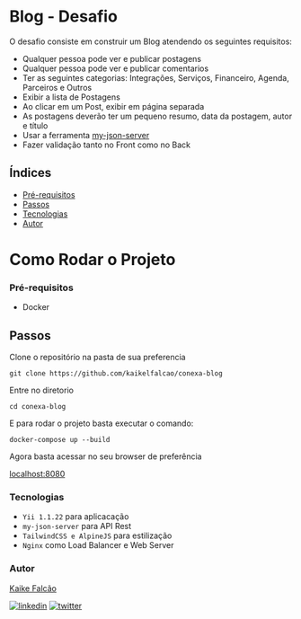 # Blog - Desafio 
O desafio consiste em construir um Blog 
atendendo os seguintes requisitos:
- Qualquer pessoa pode ver e publicar postagens
- Qualquer pessoa pode ver e publicar comentarios
- Ter as seguintes categorias: Integrações, Serviços, Financeiro, Agenda, Parceiros e Outros
- Exibir a lista de Postagens
- Ao clicar em um Post, exibir em página separada
- As postagens deverão ter um pequeno resumo, data da postagem, autor e título
- Usar a ferramenta [my-json-server](https://my-json-server.typicode.com/)
- Fazer validação tanto no Front como no Back

## Índices
- [Pré-requisitos](#Pré-requisitos)
- [Passos](#Passos)
- [Tecnologias](#Tecnologias)
- [Autor](#Autor)

# Como Rodar o Projeto
### Pré-requisitos
- Docker

## Passos

Clone o repositório na pasta de sua preferencia

`git clone https://github.com/kaikelfalcao/conexa-blog`

Entre no diretorio

`cd conexa-blog`

E para rodar o projeto basta executar o comando:

`docker-compose up --build`

Agora basta acessar no seu browser de preferência

[localhost:8080](http://localhost:8080/)

### Tecnologias
- `Yii 1.1.22` para aplicacação
- `my-json-server` para API Rest
- `TailwindCSS e AlpineJS` para estilização
- `Nginx` como Load Balancer e Web Server


### Autor

[Kaike Falcão](https://github.com/kaikelfalcao)

[![linkedin](https://img.shields.io/badge/linkedin-0A66C2?style=for-the-badge&logo=linkedin&logoColor=white)](https://www.linkedin.com/in/kaikefalcao/)
[![twitter](https://img.shields.io/badge/twitter-1DA1F2?style=for-the-badge&logo=twitter&logoColor=white)](https://twitter.com/kaikelime)